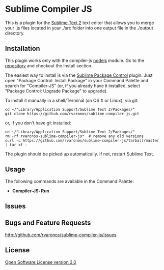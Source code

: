 # Sublime Compiler JS
This is a plugin for the [Sublime Text 2](http://www.sublimetext.com/) text
editor that allows you to merge your .js files located in your ./src folder
into one output file in the ./output directory. 

## Installation

This plugin works only with the compiler-js [nodejs](http://nodejs.org/) module. 
Go to the [repository](https://github.com/rvaronos/node-compiler-js) and checkout the Install section.

The easiest way to install is via the [Sublime Package Control](http://wbond.net/sublime_packages/package_control)
plugin. Just open "Package Control: Install Package" in your Command Palette and search for
"Compiler-JS" (or, if you already have it installed, select "Package Control: Upgrade Package"
to upgrade).

To install it manually in a shell/Terminal (on OS X or Linux), via git:

    cd ~/"Library/Application Support/Sublime Text 2/Packages/"
    git clone https://github.com/rvaronos/sublime-compiler-js.git

or, if you don't have git installed:

    cd ~/"Library/Application Support/Sublime Text 2/Packages/"
    rm -rf rvaronos-sublime-compiler-js*  # remove any old versions
    curl -L https://github.com/rvaronos/sublime-compiler-js/tarball/master | tar xf -

The plugin should be picked up automatically. If not, restart Sublime Text.

## Usage


The following commands are available in the Command Palette:

* **Compiler-JS: Run**

## Issues

## Bugs and Feature Requests

<http://github.com/rvaronos/sublime-compiler-js/issues>

## License

[Open Software License version 3.0](http://www.opensource.org/licenses/osl-3.0.php)
